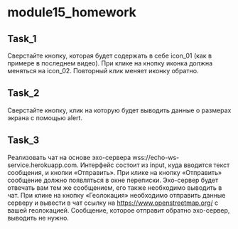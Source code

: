 #  module15_homework

## Task_1

Сверстайте кнопку, которая будет содержать в себе icon_01 (как в примере в последнем видео).
При клике на кнопку иконка должна меняться на icon_02. Повторный клик меняет иконку обратно.

## Task_2

Сверстайте кнопку, клик на которую будет выводить данные о размерах экрана с помощью alert.

## Task_3

Реализовать чат на основе эхо-сервера wss://echo-ws-service.herokuapp.com.
Интерфейс состоит из input, куда вводится текст сообщения, и кнопки «Отправить».
При клике на кнопку «Отправить» сообщение должно появляться в окне переписки.
Эхо-сервер будет отвечать вам тем же сообщением, его также необходимо выводить в чат.
При клике на кнопку «Геолокация» необходимо отправить данные серверу и вывести в чат ссылку на https://www.openstreetmap.org/ с вашей геолокацией.
Сообщение, которое отправит обратно эхо-сервер, выводить не нужно.
